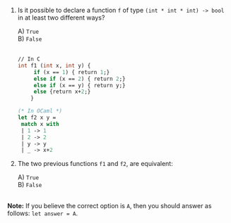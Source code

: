 1. Is it possible to declare a function `f` of type `(int * int * int) -> bool` in at least two different ways?

    A) `True`<br />
    B) `False`<br /><br />

    ```ocaml
    // In C
    int f1 (int x, int y) {
	     if (x == 1) { return 1;}
   	     else if (x == 2) { return 2;}
   	     else if (x == y) { return y;}
   	     else {return x+2;}
   	    }
   	
    (* In OCaml *)
    let f2 x y =
     match x with
     | 1 -> 1
     | 2 -> 2 
     | y -> y
     | _ -> x+2
    ```
    
2. The two previous functions `f1` and `f2`, are equivalent:

    A) `True`<br />
    B) `False`<br /><br />

**Note:** If you believe the correct option is `A`, then you should answer as follows: `let answer = A`.
